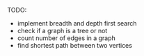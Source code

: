 TODO:

- implement breadth and depth first search
- check if a graph is a tree or not
- count number of edges in a graph
- find shortest path between two vertices